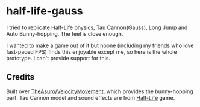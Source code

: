 # half-life-gauss

I tried to replicate Half-Life physics, Tau Cannon(Gauss), Long Jump and Auto Bunny-hopping. The feel is close enough.

I wanted to make a game out of it but noone (including my friends who love fast-paced FPS) finds this enjoyable except me, so here is the whole prototype. I can't provide support for this.

## Credits

Built over [TheAsuro/VelocityMovement](https://github.com/TheAsuro/VelocityMovement), which provides the bunny-hopping part.
Tau Cannon model and sound effects are from [Half-Life](http://store.steampowered.com/app/70) game.